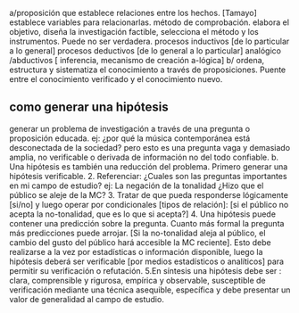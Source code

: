 
a/proposición que establece relaciones entre los hechos. [Tamayo]
establece variables para relacionarlas.
método de comprobación.
elabora el objetivo, diseña la investigación factible, selecciona el método y los
instrumentos.
Puede no ser verdadera.
procesos inductivos [de lo particular a lo general]
procesos deductivos [de lo general a lo particular]
analógico /abductivos [ inferencia, mecanismo de creación a-lógica]
b/ ordena, estructura y sistematiza el conocimiento a través de proposiciones.
Puente entre el conocimiento verificado y el conocimiento nuevo.

## como generar una hipótesis
generar un problema de investigación a través de una pregunta o proposición educada.
ej: ¿por qué la música contemporánea está desconectada de la sociedad?
pero esto es una pregunta vaga y demasiado amplia, no verificable o derivada de
información no del todo confiable.
b. Una hipótesis es también una reducción del problema. Primero generar una hipótesis
verificable.
2. Referenciar: ¿Cuales son las preguntas importantes en mi campo de estudio?
ej: La negación de la tonalidad ¿Hizo que el público se aleje de la MC?
3. Tratar de que pueda responderse lógicamente [si/no] y luego operar por condicionales
[tipos de relación]: [si el público no acepta la no-tonalidad, que es lo que si acepta?]
4. Una hipótesis puede contener una predicción sobre la pregunta. Cuanto más formal la
pregunta más predicciones puede arrojar. [Si la no-tonalidad aleja al público, el cambio del gusto
del público hará accesible la MC reciente]. Esto debe realizarse a la vez por estadísticas o
información disponible, luego la hipótesis deberá ser verificable [por medios estadísticos o
analíticos] para permitir su verificación o refutación.
5.En síntesis una hipótesis debe ser : clara, comprensible y rigurosa, empírica y observable,
susceptible de verificación mediante una técnica asequible, específica y debe presentar un valor
de generalidad al campo de estudio.

